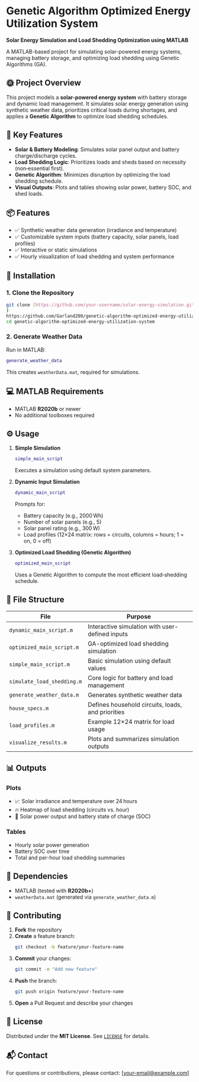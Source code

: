 # Genetic Algorithm Optimized Energy Utilization System

**Solar Energy Simulation and Load Shedding Optimization using MATLAB**

A MATLAB-based project for simulating solar-powered energy systems, managing battery storage, and optimizing load shedding using Genetic Algorithms (GA).

## 🌞 Project Overview

This project models a **solar-powered energy system** with battery storage and dynamic load management. It simulates solar energy generation using synthetic weather data, prioritizes critical loads during shortages, and applies a **Genetic Algorithm** to optimize load shedding schedules.

## 🔧 Key Features

- **Solar & Battery Modeling**: Simulates solar panel output and battery charge/discharge cycles.
- **Load Shedding Logic**: Prioritizes loads and sheds based on necessity (non‑essential first).
- **Genetic Algorithm**: Minimizes disruption by optimizing the load shedding schedule.
- **Visual Outputs**: Plots and tables showing solar power, battery SOC, and shed loads.

## 📦 Features

- ✅ Synthetic weather data generation (irradiance and temperature)
- ✅ Customizable system inputs (battery capacity, solar panels, load profiles)
- ✅ Interactive or static simulations
- ✅ Hourly visualization of load shedding and system performance

## 🚀 Installation

### 1. Clone the Repository

```bash
git clone [https://github.com/your-username/solar-energy-simulation.git](https://github.com/Garland200/genetic-algorithm-optimized-energy-utilization-system
)
https://github.com/Garland200/genetic-algorithm-optimized-energy-utilization-system
cd genetic-algorithm-optimized-energy-utilization-system
```

### 2. Generate Weather Data

Run in MATLAB:

```matlab
generate_weather_data
```

This creates `weatherData.mat`, required for simulations.

## 💻 MATLAB Requirements

- MATLAB **R2020b** or newer
- No additional toolboxes required

## ⚙️ Usage

1. **Simple Simulation**

   ```matlab
   simple_main_script
   ```

   Executes a simulation using default system parameters.

2. **Dynamic Input Simulation**

   ```matlab
   dynamic_main_script
   ```

   Prompts for:

   - Battery capacity (e.g., 2000 Wh)
   - Number of solar panels (e.g., 5)
   - Solar panel rating (e.g., 300 W)
   - Load profiles (12×24 matrix: rows = circuits, columns = hours; 1 = on, 0 = off)

3. **Optimized Load Shedding (Genetic Algorithm)**

   ```matlab
   optimized_main_script
   ```

   Uses a Genetic Algorithm to compute the most efficient load‑shedding schedule.

## 📁 File Structure

| File                       | Purpose                                           |
| -------------------------- | ------------------------------------------------- |
| `dynamic_main_script.m`    | Interactive simulation with user-defined inputs   |
| `optimized_main_script.m`  | GA-optimized load shedding simulation             |
| `simple_main_script.m`     | Basic simulation using default values             |
| `simulate_load_shedding.m` | Core logic for battery and load management        |
| `generate_weather_data.m`  | Generates synthetic weather data                  |
| `house_specs.m`            | Defines household circuits, loads, and priorities |
| `load_profiles.m`          | Example 12×24 matrix for load usage               |
| `visualize_results.m`      | Plots and summarizes simulation outputs           |

## 📊 Outputs

### Plots

- 📈 Solar irradiance and temperature over 24 hours
- 🔥 Heatmap of load shedding (circuits vs. hour)
- 🔋 Solar power output and battery state of charge (SOC)

### Tables

- Hourly solar power generation
- Battery SOC over time
- Total and per-hour load shedding summaries

## 📄 Dependencies

- MATLAB (tested with **R2020b+**)
- `weatherData.mat` (generated via `generate_weather_data.m`)

## 🤝 Contributing

1. **Fork** the repository
2. **Create** a feature branch:
   ```bash
   git checkout -b feature/your-feature-name
   ```
3. **Commit** your changes:
   ```bash
   git commit -m "Add new feature"
   ```
4. **Push** the branch:
   ```bash
   git push origin feature/your-feature-name
   ```
5. **Open** a Pull Request and describe your changes

## 🪪 License

Distributed under the **MIT License**. See [`LICENSE`](LICENSE) for details.

## 📬 Contact

For questions or contributions, please contact: [[your-email@example.com](mailto\:your-email@example.com)]

